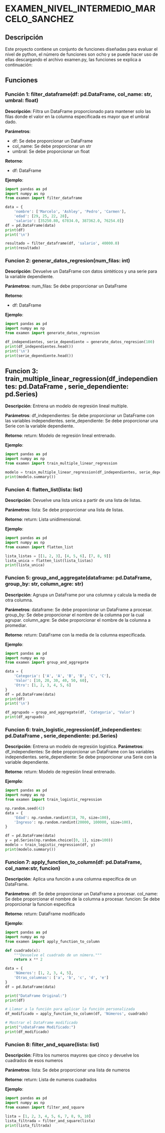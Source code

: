# EXAMEN_NIVEL_INTERMEDIO_MARCELO_SANCHEZ

## Descripción

Este proyecto contiene un conjunto de funciones diseñadas para evaluar el nivel de python, el número de funciones son ocho y se puede hacer uso de ellas descargando el archivo examen.py, las funciones se explica a continuación:

## Funciones

### Función 1: filter_dataframe(df: pd.DataFrame, col_name: str, umbral: float)

**Descripción**: 
Filtra un DataFrame proporcionado para mantener solo las filas donde el valor en la columna especificada
    es mayor que el umbral dado.

**Parámetros**:
- df: Se debe proporcionar un DataFrame
- col_name: Se debe proporcionar un str
- umbral: Se debe proporcionar un float

**Retorno**: 
- df: DataFrame

**Ejemplo**:
```python
import pandas as pd
import numpy as np
from examen import filter_dataframe

data = {
    'nombre': ['Marcelo', 'Ashley', 'Pedro', 'Carmen'],
    'edad': [29, 25, 22, 28],
    'salario': [35250.80, 67834.0, 387362.0, 76254.0]}
df = pd.DataFrame(data)
print(df)
print('\n')

resultado = filter_dataframe(df, 'salario', 40000.0)
print(resultado) 
```

### Funcion 2: generar_datos_regresion(num_filas: int)

**Descripción**:
Devuelve un DataFrame con datos sintéticos y una serie para la variable dependiente.

**Parámetros**:
num_filas: Se debe proporcionar un DataFrame

**Retorno**:
- df: DataFrame

**Ejemplo**:
```python
import pandas as pd
import numpy as np
from examen import generate_datos_regresion

df_independientes, serie_dependiente = generate_datos_regresion(100)
print(df_independientes.head())
print('\n')
print(serie_dependiente.head()) 
```

## Funcion 3: train_multiple_linear_regression(df_independientes: pd.DataFrame , serie_dependiente: pd.Series)
**Descripción**:
Entrena un modelo de regresión lineal multiple.

**Parámetros**:
  df_independientes: Se debe proporcionar un DataFrame con las variables independientes.
  serie_dependiente: Se debe proporcionar una Serie con la variable dependiente.

**Retorno**:
  return: Modelo de regresión lineal entrenado.

**Ejemplo**:
```python
import pandas as pd
import numpy as np
from examen import train_multiple_linear_regression

modelo = train_multiple_linear_regression(df_independientes, serie_dependiente)
print(modelo.summary()) 
```

### Funcion 4: flatten_list(lista: list)
**Descripción**:
  Devuelve una lista unica a partir de una lista de listas.

**Parámetros**:
  lista: Se debe proporcionar una lista de listas.
  
**Retorno**:
  return: Lista unidimensional.

**Ejemplo**:
```python
import pandas as pd
import numpy as np
from examen import flatten_list

lista_listas = [[1, 2, 3], [4, 5, 6], [7, 8, 9]]
lista_unica = flatten_list(lista_listas)
print(lista_unica) 
```

### Funcion 5: group_and_aggregate(dataframe: pd.DataFrame, group_by: str, column_agre: str)
**Descripción**:
Agrupa un DataFrame por una columna y calcula la media de otra columna.
  
**Parámetros**:
  dataframe: Se debe proporcionar un DataFrame a procesar.
  group_by: Se debe proporcionar el nombre de la columna por la cual agrupar.
  column_agre: Se debe proporcionar el nombre de la columna a promediar.

**Retorno**:
  return: DataFrame con la media de la columna especificada.

**Ejemplo**:
```python
import pandas as pd
import numpy as np
from examen import group_and_aggregate

data = {
    'Categoria': ['A', 'A', 'B', 'B', 'C', 'C'],
    'Valor': [10, 20, 30, 40, 50, 60],
    'Otro': [1, 2, 3, 4, 5, 6]
}
df = pd.DataFrame(data)
print(df)
print('\n')

df_agrupado = group_and_aggregate(df, 'Categoria', 'Valor')
print(df_agrupado) 
```

### Funcion 6: train_logistic_regression(df_independientes: pd.DataFrame , serie_dependiente: pd.Series)
**Descripción**:
  Entrena un modelo de regresión logistica.
**Parámetros**:
  df_independientes: Se debe proporcionar un DataFrame con las variables independientes.
  serie_dependiente: Se debe proporcionar una Serie con la variable dependiente.

**Retorno**:
  return: Modelo de regresión lineal entrenado.

**Ejemplo**:
```python
import pandas as pd
import numpy as np
from examen import train_logistic_regression

np.random.seed(42)  
data = {
    'Edad': np.random.randint(18, 70, size=100),  
    'Ingreso': np.random.randint(20000, 100000, size=100),  
}

df = pd.DataFrame(data)
y = pd.Series(np.random.choice([0, 1], size=100))
modelo = train_logistic_regression(df, y)
print(modelo.summary()) 
```


### Funcion 7: apply_function_to_column(df: pd.DataFrame, col_name:str, funcion)

**Descripción**:
  Aplica una función a una columna específica de un DataFrame.

**Parámetros**:
  df: Se debe proporcionar un DataFrame a procesar.
  col_name: Se debe proporcionar el nombre de la columna a procesar.
  funcion: Se debe proporcionar la funcion especifica

**Retorno**:
  return: DataFrame modificado

**Ejemplo**:
```python
import pandas as pd
import numpy as np
from examen import apply_function_to_column

def cuadrado(x):
    """Devuelve el cuadrado de un número."""
    return x ** 2

data = {
    'Números': [1, 2, 3, 4, 5],
    'Otras_columnas': ['a', 'b', 'c', 'd', 'e']
}
df = pd.DataFrame(data)

print("DataFrame Original:")
print(df)

# Llamar a la función para aplicar la función personalizada
df_modificado = apply_function_to_column(df, 'Números', cuadrado)

# Mostrar el DataFrame modificado
print("\nDataFrame Modificado:")
print(df_modificado) 
```

### Funcion 8: filter_and_square(lista: list)
   
**Descripción**:
  Filtra los numeros mayores que cinco y devuelve los cuadrados de esos numeros
  
**Parámetros**:
  lista: Se debe proporcionar una lista de numeros

**Retorno**:
  return: Lista de numeros cuadrados

**Ejemplo**:
```python
import pandas as pd
import numpy as np
from examen import filter_and_square

lista = [1, 2, 3, 4, 5, 6, 7, 8, 9, 10]
lista_filtrada = filter_and_square(lista)
print(lista_filtrada) 
```
